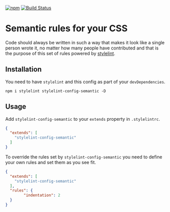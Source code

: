[![npm](https://img.shields.io/npm/v/stylelint-config-semantic.svg)](https://www.npmjs.com/package/stylelint-config-semantic)
[![Build Status](https://travis-ci.org/rodoabad/stylelint-config-semantic.svg?branch=master)](https://travis-ci.org/rodoabad/stylelint-config-semantic)

# Semantic rules for your CSS

Code should always be written in such a way that makes it look like a single person wrote it, no matter how many people have contributed and that is the purpose of this set of rules powered by [stylelint](https://github.com/stylelint/stylelint).

## Installation

You need to have `stylelint` and this config as part of your `devDependencies`.

`npm i stylelint stylelint-config-semantic -D`

## Usage

Add `stylelint-config-semantic` to your `extends` property in `.stylelintrc`.

```json
{
  "extends": [
    "stylelint-config-semantic"
  ]
}
```

To override the rules set by `stylelint-config-semantic` you need to define your own rules and set them as you see fit.

```json
{
  "extends": [
    "stylelint-config-semantic"
  ],
  "rules": {
        "indentation": 2
  }
}
```
